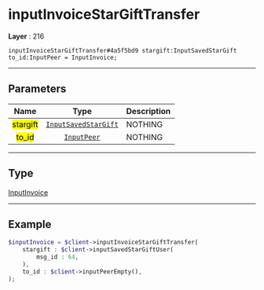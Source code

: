 # inputInvoiceStarGiftTransfer

**Layer** : 216

```tl
inputInvoiceStarGiftTransfer#4a5f5bd9 stargift:InputSavedStarGift to_id:InputPeer = InputInvoice;
```

---

## Parameters

| Name | Type | Description |
| :---: | :---: | :--- |
| <mark>stargift</mark> | [`InputSavedStarGift`](type/InputSavedStarGift) | NOTHING |
| <mark>to_id</mark> | [`InputPeer`](type/InputPeer) | NOTHING |

---

## Type

[InputInvoice](type/InputInvoice)

---

## Example

```php
$inputInvoice = $client->inputInvoiceStarGiftTransfer(
	stargift : $client->inputSavedStarGiftUser(
		msg_id : 64,
	),
	to_id : $client->inputPeerEmpty(),
);
```